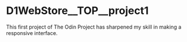 # D1WebStore__TOP__project1
This first project of The Odin Project has sharpened my skill in making a responsive interface. 
